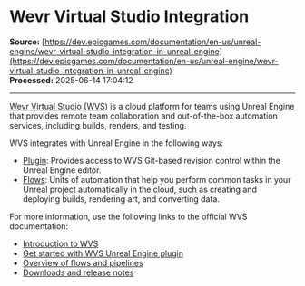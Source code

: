 # Wevr Virtual Studio Integration

**Source:** [https://dev.epicgames.com/documentation/en-us/unreal-engine/wevr-virtual-studio-integration-in-unreal-engine](https://dev.epicgames.com/documentation/en-us/unreal-engine/wevr-virtual-studio-integration-in-unreal-engine)  
**Processed:** 2025-06-14 17:04:12

---

[Wevr Virtual Studio (WVS)](https://about.wvs.io/) is a cloud platform for teams using Unreal Engine that provides remote team collaboration and out-of-the-box automation services, including builds, renders, and testing.

WVS integrates with Unreal Engine in the following ways:

-   [Plugin](https://about.wvs.io/wvs-plugin-for-unreal-engine): Provides access to WVS Git-based revision control within the Unreal Engine editor.
-   [Flows](https://about.wvs.io/automation-for-unity-and-unreal-engine-made-easy-wvs-flows): Units of automation that help you perform common tasks in your Unreal project automatically in the cloud, such as creating and deploying builds, rendering art, and converting data.

For more information, use the following links to the official WVS documentation:

-   [Introduction to WVS](https://docs.wvs.io/wiki/introduction.html)
-   [Get started with WVS Unreal Engine plugin](https://docs.wvs.io/wiki/plugins/unreal.html)
-   [Overview of flows and pipelines](https://docs.wvs.io/wiki/flows/overview.html)
-   [Downloads and release notes](https://docs.wvs.io/wiki/downloads/)